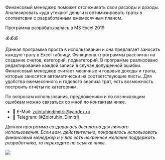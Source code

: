 Финансовый менеджер поможет отслеживать свои расходы и доходы. Анализировать куда утекают деньги и оптимизировать траты в соответсвии с разработанным ежемесячным планом.

Программа разрабатывалась в MS Excel 2019

:moneybag::moneybag::moneybag:

Данная программа проста в использовании и она предлагает заносить каждую трату в Excel таблицу. Функционал программы рассчитан на создание счетов, категорий, подкатегорий. В программе реализовано редактирование каждой записи в случае допущенной ошибки. Финансовый менеджер считает месячные и годовые доходы и траты, которые заносятся автоматически на соответствующие листы. Для удобства ежемесячного и годового анализа трат, есть возможность построить отчёты по категориям. 

По вопросам использования, предложениям и по возникающим ошибкам можно связаться со мной по контактам ниже. 

- :email: E-Mail: zolotuhindimitrii@yandex.ru
- :speech_balloon: Telegram: @Zolotuhin_Dimitrij

*Данная программа создавалась бесплатно для личного использования. Если вам, действительно, понравилось использовать финансовый менеджер и у вас есть искреннее желание поддержать разработчика, то переходите по ссылке ниже.*
<div id="header" align="left">
  <div id="badges">
    <a href="https://yoomoney.ru/fundraise/15GJPLSR9DD.240926">
      <img src="https://img.shields.io/badge/ЮMoney-ПОДДЕРЖАТЬ-purple?style=plastic"/>
    </a>
  </div>  
</div>
